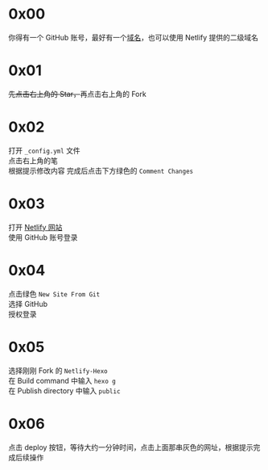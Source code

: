 # 0x00
你得有一个 GitHub 账号，最好有一个[域名](https://dnspod.qcloud.com)，也可以使用 Netlify 提供的二级域名

# 0x01
~~先点击右上角的 Star，~~再点击右上角的 Fork

# 0x02
打开 `_config.yml` 文件   
点击右上角的笔   
根据提示修改内容
完成后点击下方绿色的 `Comment Changes`

# 0x03
打开 [Netlify 网站](https://app.netlify.com)   
使用 GitHub 账号登录

# 0x04
点击绿色 `New Site From Git`   
选择 GitHub   
授权登录

# 0x05
选择刚刚 Fork 的 `Netlify-Hexo`    
在 Build command 中输入 `hexo g`   
在 Publish directory 中输入 `public`

# 0x06
点击 deploy 按钮，等待大约一分钟时间，点击上面那串灰色的网址，根据提示完成后续操作
